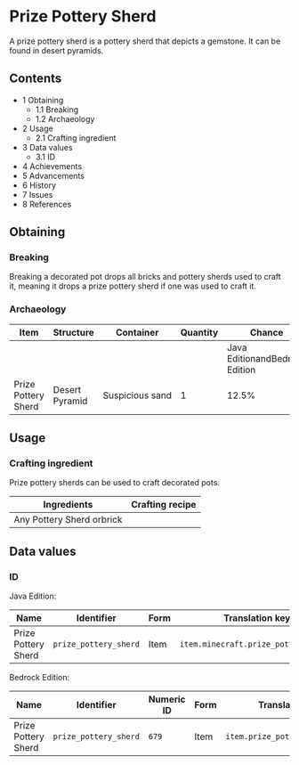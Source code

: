 # Prize Pottery Sherd
A prize pottery sherd is a pottery sherd that depicts a gemstone. It can be found in desert pyramids.

## Contents
- 1 Obtaining
	- 1.1 Breaking
	- 1.2 Archaeology
- 2 Usage
	- 2.1 Crafting ingredient
- 3 Data values
	- 3.1 ID
- 4 Achievements
- 5 Advancements
- 6 History
- 7 Issues
- 8 References

## Obtaining
### Breaking
Breaking a decorated pot drops all bricks and pottery sherds used to craft it, meaning it drops a prize pottery sherd if one was used to craft it.

### Archaeology
| Item                | Structure      | Container       | Quantity | Chance                         |
|---------------------|----------------|-----------------|----------|--------------------------------|
|                     |                |                 |          | Java EditionandBedrock Edition |
| Prize Pottery Sherd | Desert Pyramid | Suspicious sand | 1        | 12.5%                          |

## Usage
### Crafting ingredient
Prize pottery sherds can be used to craft decorated pots.

| Ingredients               | Crafting recipe |
|---------------------------|-----------------|
| Any Pottery Sherd orbrick |                 |

## Data values
### ID
Java Edition:

| Name                | Identifier            | Form | Translation key                      |
|---------------------|-----------------------|------|--------------------------------------|
| Prize Pottery Sherd | `prize_pottery_sherd` | Item | `item.minecraft.prize_pottery_sherd` |

Bedrock Edition:

| Name                | Identifier            | Numeric ID | Form | Translation key                 |
|---------------------|-----------------------|------------|------|---------------------------------|
| Prize Pottery Sherd | `prize_pottery_sherd` | `679`      | Item | `item.prize_pottery_sherd.name` |


